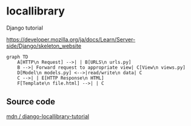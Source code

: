 # locallibrary
Django tutorial

https://developer.mozilla.org/ja/docs/Learn/Server-side/Django/skeleton_website

```mermaid
graph TD
    A[HTTP\n Request] -->| | B[URLS\n urls.py]
    B -->| Forward request to appropriate view| C[View\n views.py]
    D[Model\n models.py] <-->|read/write\n data| C
    C -->| | E[HTTP Response\n HTML]
    F[Template\n file.html] -->| | C
```

## Source code
[mdn
/
django-locallibrary-tutorial](https://github.com/mdn/django-locallibrary-tutorial)

